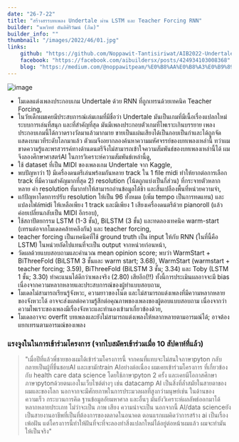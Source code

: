 ```yaml
---
date: "26-7-22"
title: "สร้างสรรบทเพลง Undertale ผ่าน LSTM และ Teacher Forcing RNN"
builder: "นพวิทย์ ตันติศิริวัฒน์ (ภีม)"
builder_info: ""
thumbnail: "/images/2022/46/01.jpg"
links:
    github: "https://github.com/Noppawit-Tantisiriwat/AIB2022-Undertale-Music-Generation"
    facebook: "https://facebook.com/aibuildersx/posts/424934103008368"
    blog: "https://medium.com/@noppawitpeam/%E0%B8%AA%E0%B8%A3%E0%B9%89%E0%B8%B2%E0%B8%87%E0%B8%AA%E0%B8%A3%E0%B8%A3%E0%B8%9A%E0%B8%97%E0%B9%80%E0%B8%9E%E0%B8%A5%E0%B8%87-undertale-%E0%B8%9C%E0%B9%88%E0%B8%B2%E0%B8%99-lstm-%E0%B9%81%E0%B8%A5%E0%B8%B0-teacher-forcing-6053a939bc62"
---
```


![image](/images/2022/46/01.jpg)

- โมเดลแต่งเพลงประกอบเกม Undertale ด้วย RNN ที่ถูกเทรนด้วยเทคนิค Teacher Forcing,
- ในวัยเด็กผมเคยมีประสบการณ์เล่มเกมที่มีชื่อว่า Undertale มันเป็นเกมที่มีเนื้อเรื่องแปลกใหม่ ระบบการเล่นที่สนุก และที่สำคัญที่สุด มันมีเพลงประกอบตัวเกมที่ไพเราะเกินบรรยาย เพลงประกอบเกมนี้ได้กวาดรางวัลมาแล้วมากมาย ขายเป็นแผ่นเสียงได้เป็นกอบเป็นกำและได้ถูกจัดแสดงบนเวทีระดับโลกมาแล้ว ตัวผมจึงอยากลองค้นหาความมหัศจรรย์ของบทเพลงเหล่านี้ ทว่าผมขาดความรู้และพรสวรรค์ทางด้านดนตรีจึงไม่สามารถเข้าใจความสัมพันธ์ของบทเพลงเหล่านี้ได้ ผมจึงลองศึกษาศาสตร์AI ในการวิเคราะห์ความสัมพันธ์เหล่านี้ดู,
- ใช้ dataset ที่เป็น MIDI ของเพลงเกม Undertale จาก Kaggle,
- พบปัญหาว่า 1) มีเครื่องดนตรีเล่นพร้อมกันหลาย track ใน 1 file midi ทำให้ยากต่อการเลือก track ที่มีความสำคัญมากที่สุด 2) resolution (โน้ตถูกแบ่งเป็นกี่ส่วน) ที่กระจายตัวหลากหลาย ค่า resolution ที่มากทำให้สามารถอ่านข้อมูลได้ช้า และสิ้นเปลืองพื้นที่หน่วยความจำ,
- แก้ปัญหาโดยการปรับ resolution ให้เป็น 96 ทั้งหมด (เพิ่ม tempo เป็นการทดแทน) และแปลงไฟล์midi ให้เหลือเพียง 1 track และมีเพียง 1 เสียงเครื่องดนตรีด้วย pianoroll (แล้วค่อยเปลี่ยนกลับเป็น MIDI อีกรอบ),
- ใช้สถาปัตยกรรม LSTM (1-3 ชั้น), BiLSTM (3 ชั้น) และทดลองเทคนิค warm-start (เทรนต่อจากโมเดลคล้ายคลึงกัน) และ teacher forcing,
- teacher forcing เป็นเทคนิคที่ใช้ ground truth เป็น input ให้กับ RNN (ในที่นี้คือ LSTM) ในหน่วยถัดไปแทนที่จะเป็น output จากหน่วยก่อนหน้า,
- วัดผลด้วยแบบสอบถามและคำนวณ mean opinion score; พบว่า WarmStart + BiThreeFold (BiLSTM 3 ชั้นและ warm start; 3.68), WarmStart (warmstart + teacher forcing; 3.59), BiThreeFold (BiLSTM 3 ชั้น; 3.34) และ Toby (LSTM 1 ชั้น; 3.30) ทำคะแนนได้ดีกว่าเพลงจริง (2.80) เสียอีก(!!) ทั้งนี้การประเมินผลอาจจะมี bias เนื่องจากความหลากหลายและประสบการณ์ของผู้ทำแบบสอบถาม,
- โมเดลไม่สามารถเรียนรู้จังหวะ, ความยาวของโน๊ต และไม่สามารถแต่งเพลงที่มีความหลากหลายของจังหวะได้ อาจจะส่งผลต่อความรู้สึกต่อคุณภาพของเพลงของผู้ตอบแบบสอบถาม เนื่องจากว่าความไพเราะของเพลงมีเรื่องจังหวะและทำนองเข้ามาเกี่ยวข้องด้วย,
- โมเดลอาจจะ overfit บทเพลงและยังไม่สามารถแต่งเพลงให้หลากหลายตามอารมณ์ได้; อาจต้องแยกเทรนตามอารมณ์ของเพลง

### แรงจูงในในการเข้าร่วมโครงการ (จากใบสมัครเข้าร่วมเมื่อ 10 สัปดาห์ที่แล้ว)

> "เมื่อปีที่แล้วพี่ชายของผมได้เข้าร่วมโครงการนี้ จากคนที่แทบจะไม่สนใจภาษาpyton กลับกลายเป็นผู้ที่ชื่นชอบAI และเขามักtrain AIอย่างต่อเนื่อง ผมเคยเข้าร่วมโครงการ ที่เกี่ยวข้องกับ health care data science โดยใช้ภาษาpyton 2 ครั้ง และเคยมีโอกาสศึกษาภาษาpytonด้วยตนเองในเว็บไซต์ต่างๆ เช่น datacamp  AI เป็นสิ่งที่ล้ำสมัยในสายตาของผมและของโลก นอกจากจะมีศักยภาพในการประมวลผลที่สูงกว่ามนุษย์เช่น ในด้านของความเร็ว กระบวนการคิด ฐานข้อมูลอัยมหาศาล และอื่นๆ มันยังวิเคราะห์ผลลัพธ์ออกมาได้หลากหลายประเภท ไม่ว่าจะเป็น ภาพ เสียง ความน่าจะเป็น นอกจากนี้ AI/data scienceยังเป็นสายงานอาชีพที่เป็นที่ต้องการของตลาดในอนาคต ตอนแรกผมคิดว่าการสร้าง ai เป็นเรื่องเพ้อฝัน แต่โครงการนี้ทำให้ฝันที่จะที่จะลองทำสิ่งแปลกใหม่ได้อยู่ต่อหน้าผมแล้ว ผมจะทำมันให้เป็นจริง"